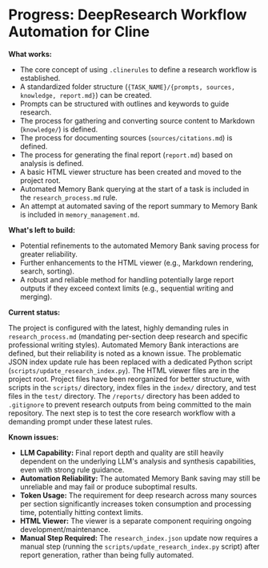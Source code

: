 # Progress: DeepResearch Workflow Automation for Cline

**What works:**

- The core concept of using `.clinerules` to define a research workflow is established.
- A standardized folder structure (`{TASK_NAME}/{prompts, sources, knowledge, report.md}`) can be created.
- Prompts can be structured with outlines and keywords to guide research.
- The process for gathering and converting source content to Markdown (`knowledge/`) is defined.
- The process for documenting sources (`sources/citations.md`) is defined.
- The process for generating the final report (`report.md`) based on analysis is defined.
- A basic HTML viewer structure has been created and moved to the project root.
- Automated Memory Bank querying at the start of a task is included in the `research_process.md` rule.
- An attempt at automated saving of the report summary to Memory Bank is included in `memory_management.md`.

**What's left to build:**

- Potential refinements to the automated Memory Bank saving process for greater reliability.
- Further enhancements to the HTML viewer (e.g., Markdown rendering, search, sorting).
- A robust and reliable method for handling potentially large report outputs if they exceed context limits (e.g., sequential writing and merging).

**Current status:**

The project is configured with the latest, highly demanding rules in `research_process.md` (mandating per-section deep research and specific professional writing styles). Automated Memory Bank interactions are defined, but their reliability is noted as a known issue. The problematic JSON index update rule has been replaced with a dedicated Python script (`scripts/update_research_index.py`). The HTML viewer files are in the project root. Project files have been reorganized for better structure, with scripts in the `scripts/` directory, index files in the `index/` directory, and test files in the `test/` directory. The `/reports/` directory has been added to `.gitignore` to prevent research outputs from being committed to the main repository. The next step is to test the core research workflow with a demanding prompt under these latest rules.

**Known issues:**

- **LLM Capability:** Final report depth and quality are still heavily dependent on the underlying LLM's analysis and synthesis capabilities, even with strong rule guidance.
- **Automation Reliability:** The automated Memory Bank saving may still be unreliable and may fail or produce suboptimal results.
- **Token Usage:** The requirement for deep research across many sources per section significantly increases token consumption and processing time, potentially hitting context limits.
- **HTML Viewer:** The viewer is a separate component requiring ongoing development/maintenance.
- **Manual Step Required:** The `research_index.json` update now requires a manual step (running the `scripts/update_research_index.py` script) after report generation, rather than being fully automated.

